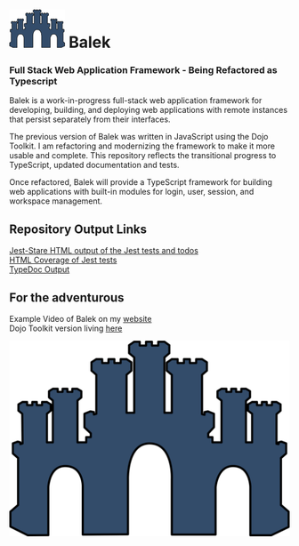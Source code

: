 # ![Balek Logo](./resources/balekLogo.png) Balek
### Full Stack Web Application Framework  - Being Refactored as Typescript

Balek is a work-in-progress full-stack web application framework for developing, building, and deploying web applications with remote instances that persist separately from their interfaces. 

The previous version of Balek was written in JavaScript using the Dojo Toolkit. I am refactoring and modernizing the framework to make it more usable and complete. This repository reflects the transitional progress to TypeScript, updated documentation and tests. 


Once refactored, Balek will provide a TypeScript framework for building web applications with built-in modules for login, user, session, and workspace management. 



## Repository Output Links
[Jest-Stare HTML output of the Jest tests and todos](https://www.digivigil.com/docs/jest-stare/)  
[HTML Coverage of Jest tests](https://www.digivigil.com/docs/jest-stare/)   
[TypeDoc Output](https://www.digivigil.com/docs/)  

## For the adventurous
Example Video of Balek on my [website](https://www.digivigil.com/)  
Dojo Toolkit version living [here](https://github.com/ephedrandrox/balek)

![Balek Logo](./resources/Balek.svg)
